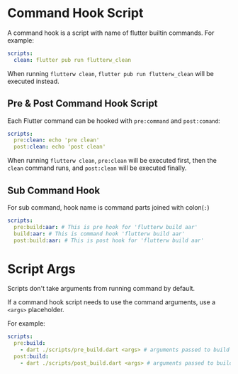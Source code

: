 # Command Hook Script

A command hook is a script with name of flutter builtin commands. For example: 

```yaml
scripts:
  clean: flutter pub run flutterw_clean
```
When running `flutterw clean`, `flutter pub run flutterw_clean` will be executed instead.

## Pre & Post Command Hook Script

Each Flutter command can be hooked with `pre:command` and `post:comand`:

```yaml
scripts:
  pre:clean: echo 'pre clean'
  post:clean: echo 'post clean'
```
When running `flutterw clean`, `pre:clean` will be executed first, then the `clean` command runs,
and `post:clean` will be executed finally.

## Sub Command Hook

For sub command, hook name is command parts joined with colon(`:`)

```yaml
scripts:
  pre:build:aar: # This is pre hook for 'flutterw build aar'
  build:aar: # This is command hook 'flutterw build aar'
  post:build:aar: # This is post hook for 'flutterw build aar'
```

# Script Args

Scripts don't take arguments from running command by default.

If a command hook script needs to use the command arguments, use a `<args>` placeholder.

For example:

```yaml
scripts:
  pre:build:
    - dart ./scripts/pre_build.dart <args> # arguments passed to build command will be here.
  post:build:
    - dart ./scripts/post_build.dart <args> # arguments passed to build command will be here.
```